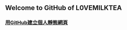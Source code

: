 Welcome to GitHub of L0VEMILKTEA
----

### [用GitHub建立個人靜態網頁][1]

[1]: https://l0vemilktea.serveblog.net/